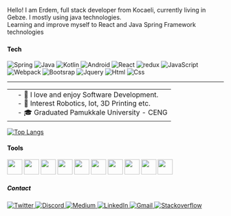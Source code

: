 Hello!
I am Erdem, full stack developer from Kocaeli, currently living in Gebze. I mostly using java technologies.
<br>
Learning and improve myself to React and Java Spring Framework technologies

<!-- About -->
<h5 style="color:black"> </h5>
<h4 align="left" style="color:black">Tech </h4>
<!-- Tech -->
<p>
<img alt="Spring" src="https://img.shields.io/badge/-Spring-65b743?style=flat-square&logo=spring&logoColor=white" /> 
<img alt="Java" src="https://img.shields.io/badge/-Java-EF5350?style=flat-square&logo=java&logoColor=white" /> 
<img alt="Kotlin" src="https://img.shields.io/badge/-Kotlin-1b74ba?style=flat-square&logo=kotlin&logoColor=white" /> 
<img alt="Android" src="https://img.shields.io/badge/-Android-388E3C?style=flat-square&logo=android&logoColor=white" /> 
<img alt="React" src="https://img.shields.io/badge/-React-1E88E5?style=flat-square&logo=react&logoColor=white" />
<img alt="redux" src="https://img.shields.io/badge/-Redux-764ABC?style=flat-square&logo=redux&logoColor=white" />
<img alt="JavaScript" src="https://img.shields.io/badge/-Javascript-FDD835?style=flat-square&logo=javascript&logoColor=white" />
<img alt="Webpack" src="https://img.shields.io/badge/-Webpack-1b74ba?style=flat-square&logo=webpack&logoColor=white" />
<img alt="Bootsrap" src="https://img.shields.io/badge/-Bootstrap-7811f2?style=flat-square&logo=bootstrap&logoColor=white" />
<img alt="Jquery" src="https://img.shields.io/badge/-Jquery-78909C?style=flat-square&logo=jquery&logoColor=white" />
<img alt="Html" src="https://img.shields.io/badge/-Html5-FF5722?style=html5-square&logo=html5&logoColor=white" />
<img alt="Css" src="https://img.shields.io/badge/-Css-EC407A?style=flat-square&logo=css&logoColor=white" />
</p>

---

<table border="0">
<td>
</td>
<td>
- 🦕 I love and enjoy Software Development.<br/>
- 🔬 Interest Robotics, Iot, 3D Printing etc.<br/>
- 🎓 Graduated Pamukkale University - CENG<br/>
</td>
</table>

[![Top Langs](https://github-readme-stats.vercel.app/api/top-langs/?username=anuraghazra&layout=compact)](https://github.com/anuraghazra/github-readme-stats)

<!-- Tools -->
<p>
<h4 align="left" style="color:black">Tools </h4>
<img height="35" src="https://www.svgrepo.com/show/353906/intellij-idea.svg" />
<img  height="35" src="https://cdn.jsdelivr.net/gh/devicons/devicon/icons/vscode/vscode-original.svg" />
<img height="35" src="https://cdn.jsdelivr.net/gh/devicons/devicon/icons/androidstudio/androidstudio-original.svg"/>
<img height="35" src="https://www.svgrepo.com/show/354202/postman-icon.svg"/>
<img height="35" src="https://www.svgrepo.com/show/452166/bitbucket.svg" />
<img height="35" src="https://cdn.jsdelivr.net/gh/devicons/devicon/icons/git/git-original.svg" />
<img height="35" src="https://firebase.google.com/static/downloads/brand-guidelines/SVG/logo-logomark.svg" />   
<img height="35" src="https://netbeans.apache.org/images/touch-icon-iphone-retina.png" />
<img height="35" src="https://www.svgrepo.com/show/303229/microsoft-sql-server-logo.svg" />
<img height="35"  src="https://cdn.jsdelivr.net/gh/devicons/devicon/icons/apachekafka/apachekafka-original.svg" />
</p>

<!-- Contact -->
<p>
<h5 align="left" style="color:black">Contact</h5>
<p>
<a href="https://twitter.com/erdemgencoglu" target="_blank">
<img alt="Twitter" src="https://img.shields.io/badge/twitter-%231DA1F2.svg?&style=for-the-badge&logo=twitter&logoColor=white" />
</a> 
<a href="https://discordapp.com/users/Erdem#1852" target="_blank">
<img alt="Discord" src="https://img.shields.io/badge/discord-5865f2.svg?&style=for-the-badge&logo=discord&logoColor=white" />
</a>
<a href="https://medium.com/@erdemgencoglu" target="_blank">
<img alt="Medium" src="https://img.shields.io/badge/medium-%2312100E.svg?&style=for-the-badge&logo=medium&logoColor=white" />
</a>
<a href="https://www.linkedin.com/in/erdemgencoglu/" target="_blank">
<img alt="LinkedIn" src="https://img.shields.io/badge/linkedin-%230077B5.svg?&style=for-the-badge&logo=linkedin&logoColor=white" />
</a> 
<a href="mailto:gencogluerdem@gmail.com" target="_blank">
<img alt="Gmail" src="https://img.shields.io/badge/gmail-EF5350.svg?&style=for-the-badge&logo=gmail&logoColor=white" />
</a> 
<a href="https://stackoverflow.com/users/11989181/egencoglu" target="_blank">
<img alt="Stackoverflow" src="https://img.shields.io/badge/stackoverflow-FF7043.svg?&style=for-the-badge&logo=stack-overflow&logoColor=white" />
</a> 
</p>
